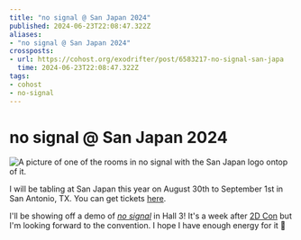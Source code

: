 ```yaml
---
title: "no signal @ San Japan 2024"
published: 2024-06-23T22:08:47.322Z
aliases:
- "no signal @ San Japan 2024"
crossposts:
- url: https://cohost.org/exodrifter/post/6583217-no-signal-san-japa
  time: 2024-06-23T22:08:47.322Z
tags:
- cohost
- no-signal
---
```


# no signal @ San Japan 2024

![A picture of one of the rooms in no signal with the San Japan logo ontop of it.](20240623220847-san-japan.png)

I will be tabling at San Japan this year on August 30th to September 1st in San Antonio, TX. You can get tickets [here](https://www.san-japan.org).

I'll be showing off a demo of _[no signal](../press-kits/no-signal.md)_ in Hall 3! It's a week after [2D Con](20240616051537.md) but I'm looking forward to the convention. I hope I have enough energy for it 🥴
